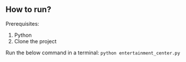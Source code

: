 How to run?
-------------
Prerequisites: 
1. Python
2. Clone the project

Run the below command in a terminal:
`python entertainment_center.py`

